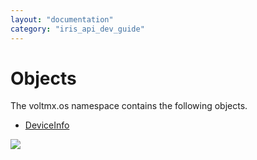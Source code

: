```yaml
---
layout: "documentation"
category: "iris_api_dev_guide"
---
```

                            


Objects
=======

The voltmx.os namespace contains the following objects.

*   [DeviceInfo](voltmx.os_objects_deviceinfo.html)

![](resources/prettify/onload.png)
